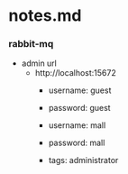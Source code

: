 # notes.md

### rabbit-mq
  - admin url
    - http://localhost:15672
      - username: guest
      - password: guest

      - username: mall
      - password: mall
      - tags: administrator




